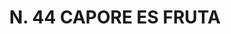 ---
title: "N. 44 CAPORE ES FRUTA"
plant-name: "N. 44"
plant-number: "044"
plant-xml: "/assets/xml/plant044.xml"
plant-img1: "/assets/img/plant044_verso.jpg"
plant-img2: "/assets/img/plant044.jpg"
plant-title: "N. 44 CAPORE ES FRUTA"
plant-taxon-link: ""
plant-taxon-link: ""
layout: single-xml
---